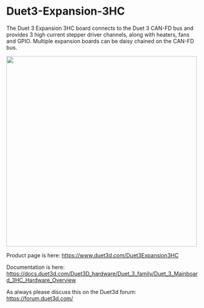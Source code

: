 # Duet3-Expansion-3HC
The Duet 3 Expansion 3HC board connects to the Duet 3 CAN-FD bus and provides 3 high current stepper driver channels, along with heaters, fans and GPIO. Multiple expansion boards can be daisy chained on the CAN-FD bus.

<img src="https://duet3d.com/wordpress/wp-content/uploads/2021/01/Duet-3-Expansion-Board-3HC_01-1024x690.png" width="500">

Product page is here: https://www.duet3d.com/Duet3Expansion3HC

Documentation is here: https://docs.duet3d.com/Duet3D_hardware/Duet_3_family/Duet_3_Mainboard_3HC_Hardware_Overview

As always please discuss this on the Duet3d forum: https://forum.duet3d.com/

